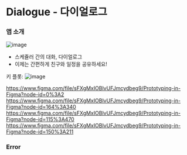 # Dialogue - 다이얼로그


### 앱 소개
![image](https://user-images.githubusercontent.com/91481253/139715581-c6e72097-733f-4e7c-a397-16f754978cb6.png)

- 스케쥴러 간의 대화, 다이얼로그
- 이제는 간편하게 친구와 일정을 공유하세요!

키 플롯:
![image](https://s3-us-west-2.amazonaws.com/secure.notion-static.com/3ea5ca2f-9c96-4d1d-88e6-810f9f0f411b/Untitled.png)

https://www.figma.com/file/sFXgMxIOBlvUFJmcydbeg9/Prototyping-in-Figma?node-id=0%3A2
https://www.figma.com/file/sFXgMxIOBlvUFJmcydbeg9/Prototyping-in-Figma?node-id=164%3A340
https://www.figma.com/file/sFXgMxIOBlvUFJmcydbeg9/Prototyping-in-Figma?node-id=115%3A470
https://www.figma.com/file/sFXgMxIOBlvUFJmcydbeg9/Prototyping-in-Figma?node-id=150%3A211


### Error

